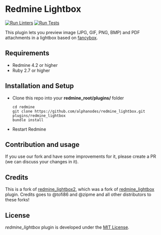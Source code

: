 Redmine Lightbox
================

[![Run Linters](https://github.com/AlphaNodes/redmine_lightbox/workflows/Run%20Linters/badge.svg)](https://github.com/AlphaNodes/redmine_lightbox/actions/workflows/linters.yml) [![Run Tests](https://github.com/AlphaNodes/redmine_lightbox/workflows/Tests/badge.svg)](https://github.com/AlphaNodes/redmine_lightbox/actions/workflows/tests.yml)

This plugin lets you preview image (JPG, GIF, PNG, BMP) and PDF attachments in a lightbox based on [fancybox](https://fancyapps.com/fancybox/3/).

Requirements
------------

- Redmine 4.2 or higher
- Ruby 2.7 or higher

Installation and Setup
----------------------

- Clone this repo into your **redmine_root/plugins/** folder

  ```shell
  cd redmine
  git clone https://github.com/alphanodes/redmine_lightbox.git plugins/redmine_lightbox
  bundle install
  ```

- Restart Redmine

Contribution and usage
----------------------

If you use our fork and have some improvements for it, please create a PR (we can discuss your changes in it).

Credits
-------

This is a fork of [redmine_lightbox2](https://github.com/paginagmbh/redmine_lightbox2), which was a fork of [redmine_lightbox](https://github.com/zipme/redmine_lightbox) plugin. Credits goes to @tofi86 and @zipme and all other distributors to these forks!

License
-------

*redmine_lightbox* plugin is developed under the [MIT License](LICENSE).
